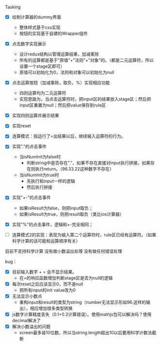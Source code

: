 Tasking

-[x] 绘制计算器的dummy界面
  - 整体样式基于css实现
  - 按钮的实现基于自建的Wrapper组件
-[x] 点击数字实现展示
  - 设计redux结构以管理运算结果，加减乘除
  - 所有的运算都是基于"原值"+"法则"+"对象"的。（都是二元运算符，所以设置一个stage区即可）
  - 原值可以初始化为0，法则和对象可以初始化为null
-[x] 点击运算按钮（加减乘除，取负，%）实现相应功能
  - 四则运算均为二元运算符
  - 实现思路为，当点击运算符时，把input区的结果放入stage区；然后把input区重置为null；然后把value保存到rule区
-[x] 实现四则运算并展示结果
-[x] 实现reset
-[x] 连算模式：指运行了=出结果以后，继续输入运算符的行为。
-[x] 实现"."的点击事件
  - 当isNumInit为false时
    - 判断string中是否存在"."，如果不存在直接对input执行拼接，如果存在则执行return。（96.33.22这种数字不存在）
  - 当isNumInit为true时
    - 先执行和input一样的逻辑
    - 然后执行拼接
-[x] 实现"+-"的点击事件
  - 如果isResult为false，则把input取负；
  - 如果isResult为true，则把result取负（类比ios计算器）
-[x] 实现"%"的点击事件，逻辑和+-完全相同；
-[ ] 连算模式2的实现：表现为输入第二个运算符时，rule区已经有运算符。（如果科学计算的话可能和运算顺序有关）


目前不支持科学计算
没有做小数溢出处理
没有做任何错误处理

bug：
-[x] 目前输入数字 + = 会不显示结果。
  - 在=的响应函数增加判断stage区是否为null的逻辑
-[x] 每次reset之后应该显示0，而不是null
  - 把所有input的init value改为0
-[x] 无法显示小数点
  - 重构input和result的类型为string（number无法显示形如96.这样的输出），相应增加很多类型转换
-[x] js数字计算精度丢失（0.1+0.2计算错误）。使用mathjs包可以解决吗？使用decimal解决了
-[x] 解决小数溢出的问题
  - screen最多装10位数，所以当string.length超出10以后要用科学计数法截断